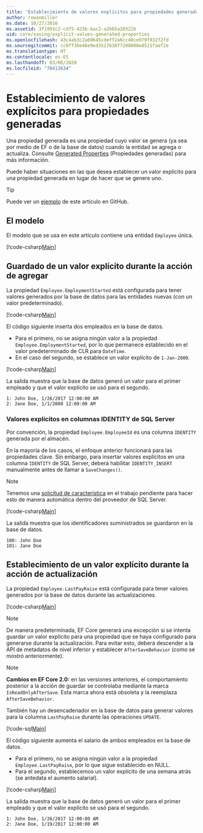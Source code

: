 ```yaml
---
title: 'Establecimiento de valores explícitos para propiedades generadas: EF Core'
author: rowanmiller
ms.date: 10/27/2016
ms.assetid: 3f1993c2-cdf5-425b-bac2-a2665a20322b
uid: core/saving/explicit-values-generated-properties
ms.openlocfilehash: 43c4ab3c2a60645cdeff2a6cc40ce979f832f2fd
ms.sourcegitcommit: cc0ff36e46e9ed3527638f7208000e8521faef2e
ms.translationtype: HT
ms.contentlocale: es-ES
ms.lasthandoff: 03/06/2020
ms.locfileid: "78413634"
---
```

# <a name="setting-explicit-values-for-generated-properties"></a>Establecimiento de valores explícitos para propiedades generadas

Una propiedad generada es una propiedad cuyo valor se genera (ya sea por medio de EF o de la base de datos) cuando la entidad se agrega o actualiza. Consulte [Generated Properties](../modeling/generated-properties.md) (Propiedades generadas) para más información.

Puede haber situaciones en las que desea establecer un valor explícito para una propiedad generada en lugar de hacer que se genere uno.

> [!TIP]  
> Puede ver un [ejemplo](https://github.com/dotnet/EntityFramework.Docs/tree/master/samples/core/Saving/ExplicitValuesGenerateProperties/) de este artículo en GitHub.

## <a name="the-model"></a>El modelo

El modelo que se usa en este artículo contiene una entidad `Employee` única.

[!code-csharp[Main](../../../samples/core/Saving/ExplicitValuesGenerateProperties/Employee.cs#Sample)]

## <a name="saving-an-explicit-value-during-add"></a>Guardado de un valor explícito durante la acción de agregar

La propiedad `Employee.EmploymentStarted` está configurada para tener valores generados por la base de datos para las entidades nuevas (con un valor predeterminado).

[!code-csharp[Main](../../../samples/core/Saving/ExplicitValuesGenerateProperties/EmployeeContext.cs#EmploymentStarted)]

El código siguiente inserta dos empleados en la base de datos.

* Para el primero, no se asigna ningún valor a la propiedad `Employee.EmploymentStarted`, por lo que permanece establecido en el valor predeterminado de CLR para `DateTime`.
* En el caso del segundo, se establece un valor explícito de `1-Jan-2000`.

[!code-csharp[Main](../../../samples/core/Saving/ExplicitValuesGenerateProperties/Sample.cs#EmploymentStarted)]

La salida muestra que la base de datos generó un valor para el primer empleado y que el valor explícito se usó para el segundo.

``` Console
1: John Doe, 1/26/2017 12:00:00 AM
2: Jane Doe, 1/1/2000 12:00:00 AM
```

### <a name="explicit-values-into-sql-server-identity-columns"></a>Valores explícitos en columnas IDENTITY de SQL Server

Por convención, la propiedad `Employee.EmployeeId` es una columna `IDENTITY` generada por el almacén.

En la mayoría de los casos, el enfoque anterior funcionará para las propiedades clave. Sin embargo, para insertar valores explícitos en una columna `IDENTITY` de SQL Server, deberá habilitar `IDENTITY_INSERT` manualmente antes de llamar a `SaveChanges()`.

> [!NOTE]  
> Tenemos una [solicitud de característica](https://github.com/aspnet/EntityFramework/issues/703) en el trabajo pendiente para hacer esto de manera automática dentro del proveedor de SQL Server.

[!code-csharp[Main](../../../samples/core/Saving/ExplicitValuesGenerateProperties/Sample.cs#EmployeeId)]

La salida muestra que los identificadores suministrados se guardaron en la base de datos.

``` Console
100: John Doe
101: Jane Doe
```

## <a name="setting-an-explicit-value-during-update"></a>Establecimiento de un valor explícito durante la acción de actualización

La propiedad `Employee.LastPayRaise` está configurada para tener valores generados por la base de datos durante las actualizaciones.

[!code-csharp[Main](../../../samples/core/Saving/ExplicitValuesGenerateProperties/EmployeeContext.cs#LastPayRaise)]

> [!NOTE]  
> De manera predeterminada, EF Core generará una excepción si se intenta guardar un valor explícito para una propiedad que se haya configurado para generarse durante la actualización. Para evitar esto, deberá descender a la API de metadatos de nivel inferior y establecer `AfterSaveBehavior` (como se mostró anteriormente).

> [!NOTE]  
> **Cambios en EF Core 2.0:** en las versiones anteriores, el comportamiento posterior a la acción de guardar se controlaba mediante la marca `IsReadOnlyAfterSave`. Esta marca ahora está obsoleta y la reemplaza `AfterSaveBehavior`.

También hay un desencadenador en la base de datos para generar valores para la columna `LastPayRaise` durante las operaciones `UPDATE`.

[!code-sql[Main](../../../samples/core/Saving/ExplicitValuesGenerateProperties/employee_UPDATE.sql)]

El código siguiente aumenta el salario de ambos empleados en la base de datos.

* Para el primero, no se asigna ningún valor a la propiedad `Employee.LastPayRaise`, por lo que sigue establecido en NULL.
* Para el segundo, establecemos un valor explícito de una semana atrás (se antedata el aumento salarial).

[!code-csharp[Main](../../../samples/core/Saving/ExplicitValuesGenerateProperties/Sample.cs#LastPayRaise)]

La salida muestra que la base de datos generó un valor para el primer empleado y que el valor explícito se usó para el segundo.

``` Console
1: John Doe, 1/26/2017 12:00:00 AM
2: Jane Doe, 1/19/2017 12:00:00 AM
```
